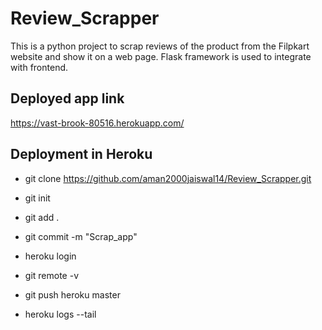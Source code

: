 # Review_Scrapper
This is a python project to scrap reviews of the product from the Filpkart website and show it on a web page. Flask framework is used to integrate with frontend.

## Deployed app link
https://vast-brook-80516.herokuapp.com/


## Deployment in Heroku
- git clone https://github.com/aman2000jaiswal14/Review_Scrapper.git
- git init
- git add .
- git commit -m "Scrap_app"
- heroku login
- git remote -v
- git push heroku master


- heroku logs --tail
